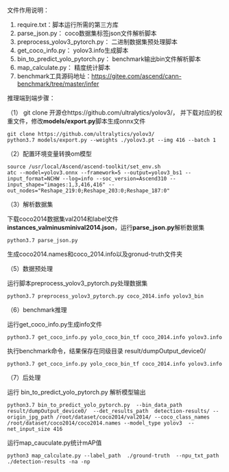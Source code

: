 文件作用说明：

1.  require.txt：脚本运行所需的第三方库
2.  parse_json.py： coco数据集标签json文件解析脚本 
3.  preprocess_yolov3_pytorch.py： 二进制数据集预处理脚本
4.  get_coco_info.py： yolov3.info生成脚本 
5.  bin_to_predict_yolo_pytorch.py： benchmark输出bin文件解析脚本
6.  map_calculate.py： 精度统计脚本
7.  benchmark工具源码地址：https://gitee.com/ascend/cann-benchmark/tree/master/infer

推理端到端步骤：

（1） git clone 开源仓https://github.com/ultralytics/yolov3/， 并下载对应的权重文件，修改**models/export.py**脚本生成onnx文件

```
git clone https://github.com/ultralytics/yolov3/
python3.7 models/export.py --weights ./yolov3.pt --img 416 --batch 1
```

（2）配置环境变量转换om模型

```
source /usr/local/Ascend/ascend-toolkit/set_env.sh
atc --model=yolov3.onnx --framework=5 --output=yolov3_bs1 --input_format=NCHW --log=info --soc_version=Ascend310 --input_shape="images:1,3,416,416" --out_nodes="Reshape_219:0;Reshape_203:0;Reshape_187:0"
```

（3）解析数据集

下载coco2014数据集val2014和label文件**instances_valminusminival2014.json**，运行**parse_json.py**解析数据集

```
python3.7 parse_json.py
```

生成coco2014.names和coco_2014.info以及gronud-truth文件夹

（5）数据预处理

运行脚本preprocess_yolov3_pytorch.py处理数据集

```
python3.7 preprocess_yolov3_pytorch.py coco_2014.info yolov3_bin
```

（6）benchmark推理

运行get_coco_info.py生成info文件

```
python3.7 get_coco_info.py yolo_coco_bin_tf coco_2014.info yolov3.info
```

执行benchmark命令，结果保存在同级目录 result/dumpOutput_device0/

```
python3.7 get_coco_info.py yolo_coco_bin_tf coco_2014.info yolov3.info
```

（7）后处理

运行 bin_to_predict_yolo_pytorch.py 解析模型输出

```
python3.7 bin_to_predict_yolo_pytorch.py  --bin_data_path result/dumpOutput_device0/  --det_results_path  detection-results/ --origin_jpg_path /root/dataset/coco2014/val2014/ --coco_class_names /root/dataset/coco2014/coco2014.names --model_type yolov3  --net_input_size 416
```

运行map_cauculate.py统计mAP值

```
python3 map_calculate.py --label_path  ./ground-truth  --npu_txt_path ./detection-results -na -np
```

